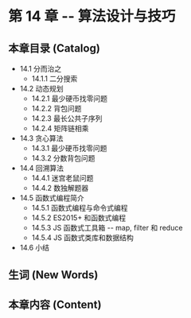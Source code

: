 # 第 14 章 -- 算法设计与技巧

## 本章目录 (Catalog)
- 14.1 分而治之
    + 14.1.1 二分搜索
- 14.2 动态规划
    + 14.2.1 最少硬币找零问题 
    + 14.2.2 背包问题
    + 14.2.3 最长公共子序列
    + 14.2.4 矩阵链相乘
- 14.3 贪心算法
    + 14.3.1 最少硬币找零问题 
    + 14.3.2 分数背包问题
- 14.4 回溯算法
    + 14.4.1 迷宫老鼠问题
    + 14.4.2 数独解题器
- 14.5 函数式编程简介
    + 14.5.1 函数式编程与命令式编程 
    + 14.5.2 ES2015+ 和函数式编程
    + 14.5.3 JS 函数式工具箱 -- map, filter 和 reduce
    + 14.5.4 JS 函数式类库和数据结构
- 14.6 小结

## 生词 (New Words)



## 本章内容 (Content) 